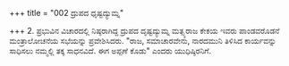 +++
title = "002 ದ್ರುಪದ ಧೃಷ್ಟದ್ಯುಮ್ನ"

+++
2. ಪ್ರಭುವಿನ ವಿಚಾರದಲ್ಲಿ ನಿಷ್ಠರಾಗಿದ್ದ  ದ್ರುಪದ ದೃಷ್ಟದ್ಯುಮ್ನ ಮತ್ಸ್ಯರಾಜ ಕೇಕಯ ಇವರು  ಪಾಂಡವರೊಡನೆ ಮಂತ್ರಾಲೋಚನೆಯ ಸಭೆಯನ್ನು ಪ್ರವೇಶಿಸಿದರು. "ರಾಜ, ಸಮಾಚಾರವೇನು, ನಾರದಮುನಿ ತಿಳಿಸಿದ ಕಾರ್ಯವನ್ನು ಸಾಧಿಸಲು ನಮ್ಮಲ್ಲಿ ತಕ್ಕ ಸಾಧನವಿದೆ. ಈಗ ಅಪ್ಪಣೆ ಕೊಡು" ಎಂದರು ಯುಧಿಷ್ಠಿರನಿಗೆ.